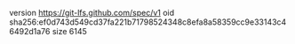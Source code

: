 version https://git-lfs.github.com/spec/v1
oid sha256:ef0d743d549cd37fa221b71798524348c8efa8a58359cc9e33143c46492d1a76
size 6145
